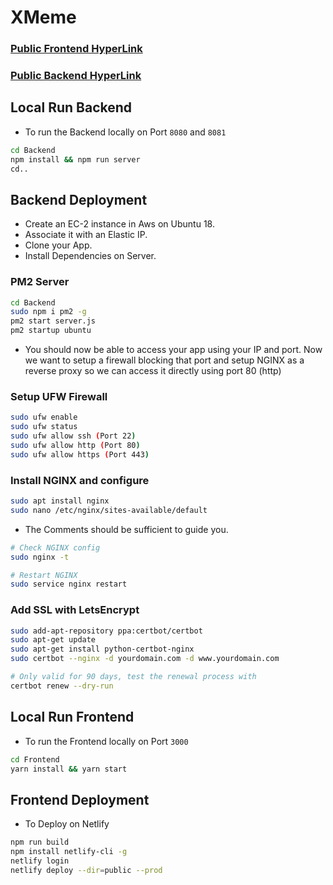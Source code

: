 # XMeme

### [Public Frontend HyperLink](https://mohitjaiswalxmeme.netlify.app)

### [Public Backend HyperLink](https://xmeme.mohitjaiswal.studio/memes) 


## Local Run Backend

* To run the Backend locally on Port `8080` and `8081`

```bash
cd Backend
npm install && npm run server
cd..
```

## Backend Deployment

* Create an EC-2 instance in Aws on Ubuntu 18.
* Associate it with an Elastic IP.
* Clone your App.
* Install Dependencies on Server.

### PM2 Server

```bash
cd Backend
sudo npm i pm2 -g
pm2 start server.js
pm2 startup ubuntu
```

* You should now be able to access your app using your IP and port. Now we want to setup a firewall blocking that port and setup NGINX as a reverse proxy so we can access it directly using port 80 (http)

### Setup UFW Firewall

```bash
sudo ufw enable
sudo ufw status
sudo ufw allow ssh (Port 22)
sudo ufw allow http (Port 80)
sudo ufw allow https (Port 443)
```

### Install NGINX and configure

```bash
sudo apt install nginx
sudo nano /etc/nginx/sites-available/default
```

* The Comments should be sufficient to guide you.

```bash
# Check NGINX config
sudo nginx -t

# Restart NGINX
sudo service nginx restart
```

### Add SSL with LetsEncrypt

```bash
sudo add-apt-repository ppa:certbot/certbot
sudo apt-get update
sudo apt-get install python-certbot-nginx
sudo certbot --nginx -d yourdomain.com -d www.yourdomain.com

# Only valid for 90 days, test the renewal process with
certbot renew --dry-run
```

## Local Run Frontend

* To run the Frontend locally on Port `3000`

```bash
cd Frontend
yarn install && yarn start
```

## Frontend Deployment

* To Deploy on Netlify

```bash
npm run build
npm install netlify-cli -g
netlify login
netlify deploy --dir=public --prod
```




